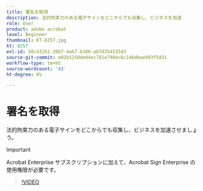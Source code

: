 ```yaml
---
title: 署名を取得
description: 法的拘束力のある電子サインをどこからでも収集し、ビジネスを加速
role: User
product: adobe acrobat
level: Beginner
thumbnail: KT-8257.jpg
kt: 8257
exl-id: 58c432b1-2067-4a67-b386-ab7d35453543
source-git-commit: e02b1250de94ec781e7984c6c146dbae993f5d31
workflow-type: tm+mt
source-wordcount: '43'
ht-degree: 0%

---
```


# 署名を取得

法的拘束力のある電子サインをどこからでも収集し、ビジネスを加速させましょう。

>[!IMPORTANT]
>
>Acrobat Enterprise サブスクリプションに加えて、Acrobat Sign Enterprise の使用権限が必要です。

>[!VIDEO](https://video.tv.adobe.com/v/338359?hidetitle=true)
